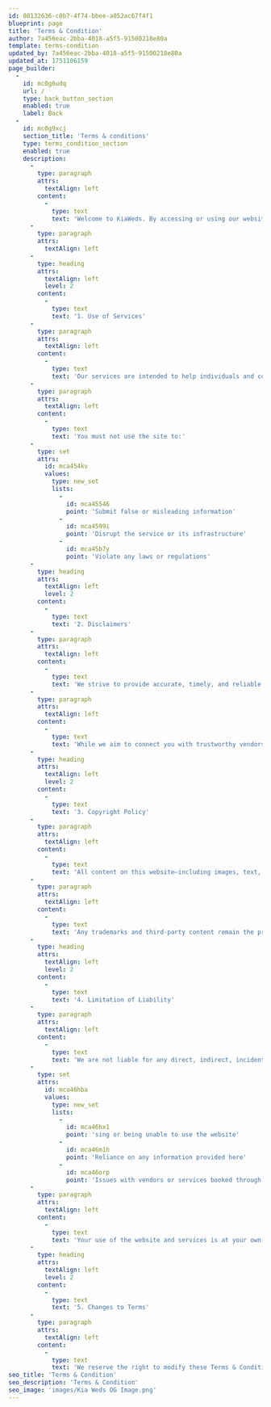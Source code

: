 ```yaml
---
id: 08132636-c0b7-4f74-bbee-a052ac67f4f1
blueprint: page
title: 'Terms & Condition'
author: 7a456eac-2bba-4018-a5f5-91500218e80a
template: terms-condition
updated_by: 7a456eac-2bba-4018-a5f5-91500218e80a
updated_at: 1751106159
page_builder:
  -
    id: mc0g6udq
    url: /
    type: back_button_section
    enabled: true
    label: Back
  -
    id: mc0g9xcj
    section_title: 'Terms & conditions'
    type: terms_condition_section
    enabled: true
    description:
      -
        type: paragraph
        attrs:
          textAlign: left
        content:
          -
            type: text
            text: 'Welcome to KiaWeds. By accessing or using our website and services, you agree to be bound by the following terms and conditions. Please read them carefully before proceeding.'
      -
        type: paragraph
        attrs:
          textAlign: left
      -
        type: heading
        attrs:
          textAlign: left
          level: 2
        content:
          -
            type: text
            text: '1. Use of Services'
      -
        type: paragraph
        attrs:
          textAlign: left
        content:
          -
            type: text
            text: 'Our services are intended to help individuals and couples plan, organize, and execute their weddings and related events. You agree to use our website and services lawfully and for their intended purpose.'
      -
        type: paragraph
        attrs:
          textAlign: left
        content:
          -
            type: text
            text: 'You must not use the site to:'
      -
        type: set
        attrs:
          id: mca454kv
          values:
            type: new_set
            lists:
              -
                id: mca45546
                point: 'Submit false or misleading information'
              -
                id: mca4599i
                point: 'Disrupt the service or its infrastructure'
              -
                id: mca45b7y
                point: 'Violate any laws or regulations'
      -
        type: heading
        attrs:
          textAlign: left
          level: 2
        content:
          -
            type: text
            text: '2. Disclaimers'
      -
        type: paragraph
        attrs:
          textAlign: left
        content:
          -
            type: text
            text: 'We strive to provide accurate, timely, and reliable wedding planning information and services. However, we make no guarantees that all content on this website is free from errors or omissions. The content is provided "as is" without any warranties—express or implied.'
      -
        type: paragraph
        attrs:
          textAlign: left
        content:
          -
            type: text
            text: 'While we aim to connect you with trustworthy vendors and partners, we are not liable for any disputes or service issues between you and third-party providers.'
      -
        type: heading
        attrs:
          textAlign: left
          level: 2
        content:
          -
            type: text
            text: '3. Copyright Policy'
      -
        type: paragraph
        attrs:
          textAlign: left
        content:
          -
            type: text
            text: 'All content on this website—including images, text, videos, graphics, and logos—is the property of [Your Website Name] unless otherwise stated. You may not copy, reproduce, or distribute any content from this site without our written permission.'
      -
        type: paragraph
        attrs:
          textAlign: left
        content:
          -
            type: text
            text: 'Any trademarks and third-party content remain the property of their respective owners.'
      -
        type: heading
        attrs:
          textAlign: left
          level: 2
        content:
          -
            type: text
            text: '4. Limitation of Liability'
      -
        type: paragraph
        attrs:
          textAlign: left
        content:
          -
            type: text
            text: 'We are not liable for any direct, indirect, incidental, or consequential damages that may arise from:'
      -
        type: set
        attrs:
          id: mca46hba
          values:
            type: new_set
            lists:
              -
                id: mca46hx1
                point: 'sing or being unable to use the website'
              -
                id: mca46m1h
                point: 'Reliance on any information provided here'
              -
                id: mca46orp
                point: 'Issues with vendors or services booked through our platform'
      -
        type: paragraph
        attrs:
          textAlign: left
        content:
          -
            type: text
            text: 'Your use of the website and services is at your own discretion and risk.'
      -
        type: heading
        attrs:
          textAlign: left
          level: 2
        content:
          -
            type: text
            text: '5. Changes to Terms'
      -
        type: paragraph
        attrs:
          textAlign: left
        content:
          -
            type: text
            text: 'We reserve the right to modify these Terms & Conditions at any time. Changes will take effect immediately upon being posted on this page. Continued use of our services after updates means you accept the revised terms.'
seo_title: 'Terms & Condition'
seo_description: 'Terms & Condition'
seo_image: 'images/Kia Weds OG Image.png'
---
```

